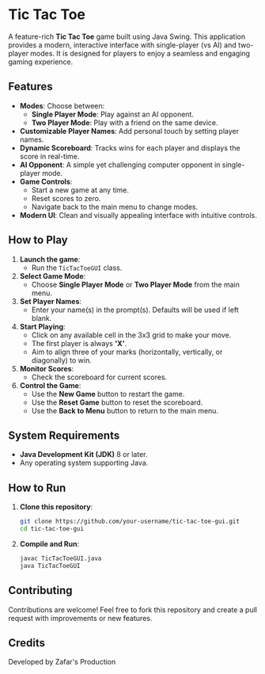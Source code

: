 
# Tic Tac Toe

A feature-rich **Tic Tac Toe** game built using Java Swing. This application provides a modern, interactive interface with single-player (vs AI) and two-player modes. It is designed for players to enjoy a seamless and engaging gaming experience.

## Features

- **Modes**: Choose between:
  - **Single Player Mode**: Play against an AI opponent.
  - **Two Player Mode**: Play with a friend on the same device.
- **Customizable Player Names**: Add personal touch by setting player names.
- **Dynamic Scoreboard**: Tracks wins for each player and displays the score in real-time.
- **AI Opponent**: A simple yet challenging computer opponent in single-player mode.
- **Game Controls**:
  - Start a new game at any time.
  - Reset scores to zero.
  - Navigate back to the main menu to change modes.
- **Modern UI**: Clean and visually appealing interface with intuitive controls.

## How to Play

1. **Launch the game**:
   - Run the `TicTacToeGUI` class.
2. **Select Game Mode**:
   - Choose **Single Player Mode** or **Two Player Mode** from the main menu.
3. **Set Player Names**:
   - Enter your name(s) in the prompt(s). Defaults will be used if left blank.
4. **Start Playing**:
   - Click on any available cell in the 3x3 grid to make your move.
   - The first player is always **'X'**.
   - Aim to align three of your marks (horizontally, vertically, or diagonally) to win.
5. **Monitor Scores**:
   - Check the scoreboard for current scores.
6. **Control the Game**:
   - Use the **New Game** button to restart the game.
   - Use the **Reset Game** button to reset the scoreboard.
   - Use the **Back to Menu** button to return to the main menu.

## System Requirements

- **Java Development Kit (JDK)** 8 or later.
- Any operating system supporting Java.

## How to Run

1. **Clone this repository**:
   ```bash
   git clone https://github.com/your-username/tic-tac-toe-gui.git
   cd tic-tac-toe-gui
   ```
2. **Compile and Run**:
   ```bash
   javac TicTacToeGUI.java
   java TicTacToeGUI
   ```

## Contributing

Contributions are welcome! Feel free to fork this repository and create a pull request with improvements or new features.

## Credits

Developed by Zafar's Production
